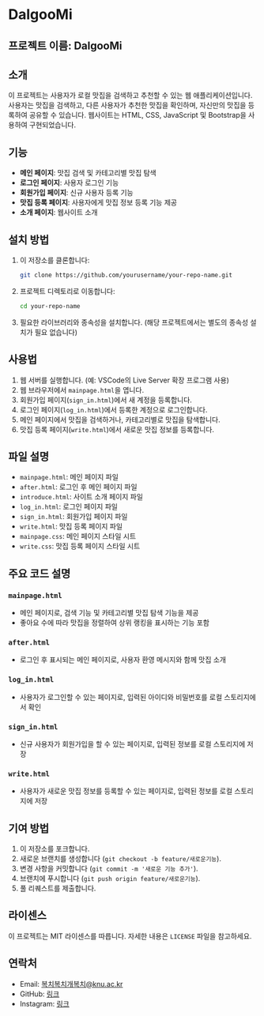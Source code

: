 # DalgooMi

## 프로젝트 이름: DalgooMi

## 소개
이 프로젝트는 사용자가 로컬 맛집을 검색하고 추천할 수 있는 웹 애플리케이션입니다. 사용자는 맛집을 검색하고, 다른 사용자가 추천한 맛집을 확인하며, 자신만의 맛집을 등록하여 공유할 수 있습니다. 웹사이트는 HTML, CSS, JavaScript 및 Bootstrap을 사용하여 구현되었습니다.

## 기능
- **메인 페이지**: 맛집 검색 및 카테고리별 맛집 탐색
- **로그인 페이지**: 사용자 로그인 기능
- **회원가입 페이지**: 신규 사용자 등록 기능
- **맛집 등록 페이지**: 사용자에게 맛집 정보 등록 기능 제공
- **소개 페이지**: 웹사이트 소개

## 설치 방법
1. 이 저장소를 클론합니다:
    ```bash
    git clone https://github.com/yourusername/your-repo-name.git
    ```
2. 프로젝트 디렉토리로 이동합니다:
    ```bash
    cd your-repo-name
    ```
3. 필요한 라이브러리와 종속성을 설치합니다. (해당 프로젝트에서는 별도의 종속성 설치가 필요 없습니다)

## 사용법
1. 웹 서버를 실행합니다. (예: VSCode의 Live Server 확장 프로그램 사용)
2. 웹 브라우저에서 `mainpage.html`을 엽니다.
3. 회원가입 페이지(`sign_in.html`)에서 새 계정을 등록합니다.
4. 로그인 페이지(`log_in.html`)에서 등록한 계정으로 로그인합니다.
5. 메인 페이지에서 맛집을 검색하거나, 카테고리별로 맛집을 탐색합니다.
6. 맛집 등록 페이지(`write.html`)에서 새로운 맛집 정보를 등록합니다.

## 파일 설명
- `mainpage.html`: 메인 페이지 파일
- `after.html`: 로그인 후 메인 페이지 파일
- `introduce.html`: 사이트 소개 페이지 파일
- `log_in.html`: 로그인 페이지 파일
- `sign_in.html`: 회원가입 페이지 파일
- `write.html`: 맛집 등록 페이지 파일
- `mainpage.css`: 메인 페이지 스타일 시트
- `write.css`: 맛집 등록 페이지 스타일 시트

## 주요 코드 설명
### `mainpage.html`
- 메인 페이지로, 검색 기능 및 카테고리별 맛집 탐색 기능을 제공
- 좋아요 수에 따라 맛집을 정렬하여 상위 랭킹을 표시하는 기능 포함

### `after.html`
- 로그인 후 표시되는 메인 페이지로, 사용자 환영 메시지와 함께 맛집 소개

### `log_in.html`
- 사용자가 로그인할 수 있는 페이지로, 입력된 아이디와 비밀번호를 로컬 스토리지에서 확인

### `sign_in.html`
- 신규 사용자가 회원가입을 할 수 있는 페이지로, 입력된 정보를 로컬 스토리지에 저장

### `write.html`
- 사용자가 새로운 맛집 정보를 등록할 수 있는 페이지로, 입력된 정보를 로컬 스토리지에 저장

## 기여 방법
1. 이 저장소를 포크합니다.
2. 새로운 브랜치를 생성합니다 (`git checkout -b feature/새로운기능`).
3. 변경 사항을 커밋합니다 (`git commit -m '새로운 기능 추가'`).
4. 브랜치에 푸시합니다 (`git push origin feature/새로운기능`).
5. 풀 리퀘스트를 제출합니다.

## 라이센스
이 프로젝트는 MIT 라이센스를 따릅니다. 자세한 내용은 `LICENSE` 파일을 참고하세요.

## 연락처
- Email: 복치복치개복치@knu.ac.kr
- GitHub: [링크](https://github.com/yourusername)
- Instagram: [링크](https://instagram.com/yourusername)
